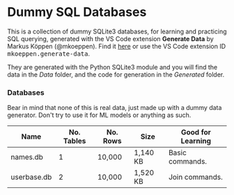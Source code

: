 # Dummy SQL Databases

This is a collection of dummy SQLite3 databases, for learning and practicing SQL querying, generated with the VS Code extension **Generate Data** by Markus Köppen (@mkoeppen). Find it [here](https://marketplace.visualstudio.com/items?itemName=mkoeppen.generate-data) or use the VS Code extension ID <kbd>mkoeppen.generate-data</kbd>.

They are generated with the Python SQLite3 module and you will find the data in the _Data_ folder, and the code for generation in the _Generated_ folder.

### Databases

Bear in mind that none of this is real data, just made up with a dummy data generator. Don't try to use it for ML models or anything as such.

| Name        | No. Tables | No. Rows | Size     | Good for Learning |
| ----------- | ---------- | -------- | -------- | ----------------- |
| names.db    | 1          | 10,000   | 1,140 KB | Basic commands.   |
| userbase.db | 2          | 10,000   | 1,520 KB | Join commands.    |
